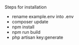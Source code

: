 Steps for installation
- rename example.env into .env
- composer update
- npm install
- npm run build
- php artisan key:generate
